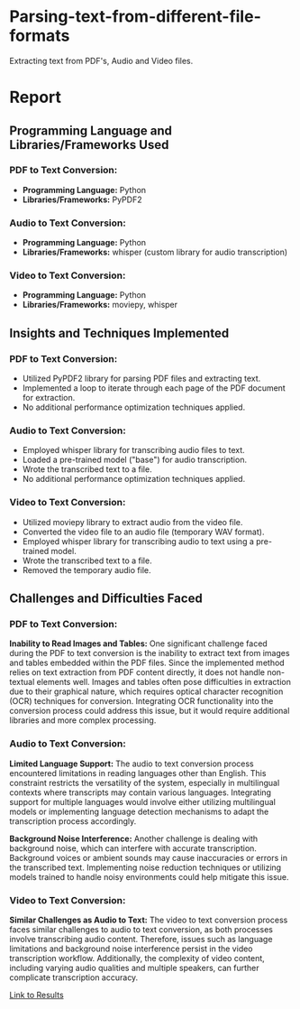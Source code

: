 # Parsing-text-from-different-file-formats
Extracting text from PDF's, Audio and Video files.

# Report

## Programming Language and Libraries/Frameworks Used

### PDF to Text Conversion:
- **Programming Language:** Python
- **Libraries/Frameworks:** PyPDF2

### Audio to Text Conversion:
- **Programming Language:** Python
- **Libraries/Frameworks:** whisper (custom library for audio transcription)

### Video to Text Conversion:
- **Programming Language:** Python
- **Libraries/Frameworks:** moviepy, whisper

## Insights and Techniques Implemented

### PDF to Text Conversion:
- Utilized PyPDF2 library for parsing PDF files and extracting text.
- Implemented a loop to iterate through each page of the PDF document for extraction.
- No additional performance optimization techniques applied.

### Audio to Text Conversion:
- Employed whisper library for transcribing audio files to text.
- Loaded a pre-trained model ("base") for audio transcription.
- Wrote the transcribed text to a file.
- No additional performance optimization techniques applied.

### Video to Text Conversion:
- Utilized moviepy library to extract audio from the video file.
- Converted the video file to an audio file (temporary WAV format).
- Employed whisper library for transcribing audio to text using a pre-trained model.
- Wrote the transcribed text to a file.
- Removed the temporary audio file.

## Challenges and Difficulties Faced

### PDF to Text Conversion:
**Inability to Read Images and Tables:** One significant challenge faced during the PDF to text conversion is the inability to extract text from images and tables embedded within the PDF files. Since the implemented method relies on text extraction from PDF content directly, it does not handle non-textual elements well. Images and tables often pose difficulties in extraction due to their graphical nature, which requires optical character recognition (OCR) techniques for conversion. Integrating OCR functionality into the conversion process could address this issue, but it would require additional libraries and more complex processing.

### Audio to Text Conversion:
**Limited Language Support:** The audio to text conversion process encountered limitations in reading languages other than English. This constraint restricts the versatility of the system, especially in multilingual contexts where transcripts may contain various languages. Integrating support for multiple languages would involve either utilizing multilingual models or implementing language detection mechanisms to adapt the transcription process accordingly.

**Background Noise Interference:** Another challenge is dealing with background noise, which can interfere with accurate transcription. Background voices or ambient sounds may cause inaccuracies or errors in the transcribed text. Implementing noise reduction techniques or utilizing models trained to handle noisy environments could help mitigate this issue.

### Video to Text Conversion:
**Similar Challenges as Audio to Text:** The video to text conversion process faces similar challenges to audio to text conversion, as both processes involve transcribing audio content. Therefore, issues such as language limitations and background noise interference persist in the video transcription workflow. Additionally, the complexity of video content, including varying audio qualities and multiple speakers, can further complicate transcription accuracy.


[Link to Results](https://drive.google.com/drive/folders/1kj_fGSpgqFGM5cIK5ychur_pb8BFK7QD)
